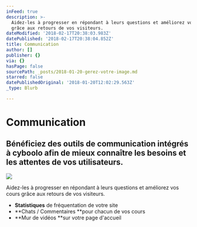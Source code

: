 ```yaml
---
inFeed: true
description: >-
  Aidez-les à progresser en répondant à leurs questions et améliorez vos cours
  grâce aux retours de vos visiteurs.
dateModified: '2018-02-17T20:38:03.983Z'
datePublished: '2018-02-17T20:38:04.852Z'
title: Communication
author: []
publisher: {}
via: {}
hasPage: false
sourcePath: _posts/2018-01-20-gerez-votre-image.md
starred: false
datePublishedOriginal: '2018-01-20T12:02:29.563Z'
_type: Blurb

---
```

# Communication

## Bénéficiez des outils de communication intégrés à cyboolo afin de mieux connaître les besoins et les attentes de vos utilisateurs.
![](https://the-grid-user-content.s3-us-west-2.amazonaws.com/a9d30ff8-7040-4456-83c2-b96291e20f36.png)

Aidez-les à progresser en répondant à leurs questions et améliorez vos cours grâce aux retours de vos visiteurs.

* **Statistiques** de fréquentation de votre site
* **Chats / Commentaires **pour chacun de vos cours
* **Mur de vidéos **sur votre page d'accueil